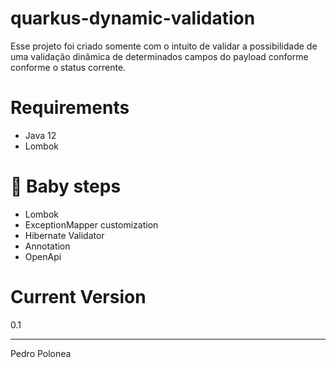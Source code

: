 # quarkus-dynamic-validation
Esse projeto foi criado somente com o intuito de validar a possibilidade de uma validação dinâmica de determinados campos do payload conforme conforme o status corrente. 
# Requirements
* Java 12
* Lombok
# :baby: Baby steps 
* Lombok
* ExceptionMapper customization
* Hibernate Validator
* Annotation
* OpenApi

# Current Version
0.1
____
Pedro Polonea